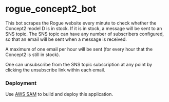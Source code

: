 # rogue_concept2_bot

This bot scrapes the Rogue website every minute to check whether the Concept2 model D is in stock.
 If it is in stock, a message will be sent to an SNS topic.  The SNS topic can have any number of subscribers configured, so that
 an email will be sent when a message is received.
 
 A maximum of one email per hour will be sent (for every hour that the Concept2 is still in stock).
 
 One can unsubscribe from the SNS topic subscription at any point by clicking the unsubscribe link within each email.
 
 ### Deployment
 Use [AWS SAM](https://docs.aws.amazon.com/serverless-application-model/latest/developerguide/serverless-sam-cli-command-reference.html) to build and deploy this application.
 